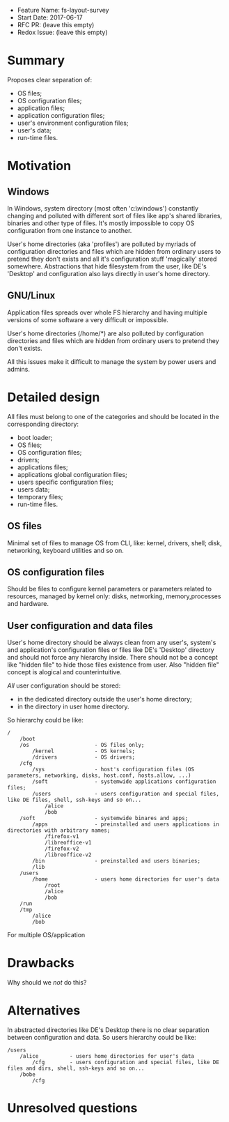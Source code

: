 - Feature Name: fs-layout-survey
- Start Date: 2017-06-17
- RFC PR: (leave this empty)
- Redox Issue: (leave this empty)

# Summary
[summary]: #summary
Proposes clear separation of:
- OS files;
- OS configuration files;
- application files; 
- application configuration files; 
- user's environment configuration files;
- user's data;
- run-time files.

# Motivation
[motivation]: #motivation
## Windows
In Windows, system directory (most often 'c:\windows') constantly changing and polluted with different sort of files
like app's shared libraries, binaries and other type of files.
It's mostly impossible to copy OS configuration from one instance to another.

User's home directories (aka 'profiles') are polluted by myriads of configuration directories and files which are hidden
from ordinary users to pretend they don't exists and all it's configuration stuff 'magically' stored somewhere.
Abstractions that hide filesystem from the user, like DE's 'Desktop' and configuration also lays directly 
in user's home directory.

## GNU/Linux
Application files spreads over whole FS hierarchy and having multiple versions of some software a very difficult or impossible.

User's home directories (/home/*) are also polluted by configuration directories and files which are hidden
from ordinary users to pretend they don't exists.

All this issues make it difficult to manage the system by power users and admins.

# Detailed design
[design]: #detailed-design
All files must belong to one of the categories and should be located in the corresponding directory:
- boot loader;
- OS files;
- OS configuration files;
- drivers;
- applications files; 
- applications global configuration files; 
- users specific configuration files;
- users data;
- temporary files;
- run-time files.
## OS files
Minimal set of files to manage OS from CLI, like: kernel, drivers, shell; disk, networking, keyboard utilities and
so on.
## OS configuration files
Should be  files to configure kernel parameters or parameters related to resources, managed by kernel only: disks, networking, memory,processes and hardware.
## User configuration and data files
User's home directory should be always clean from any user's, system's and application's configuration files or files like DE's 'Desktop' directory and should not force any hierarchy inside.
There should not be a concept like "hidden file" to hide those files existence from user.
Also "hidden file" concept is alogical and counterintuitive.

*All* user configuration should be stored:
- in the dedicated directory outside the user's home directory;
- in the directory in user home directory.


So hierarchy could be like:
```
/
    /boot 
    /os                     - OS files only;
        /kernel             - OS kernels;
        /drivers            - OS drivers;
    /cfg
        /sys                - host's configuration files (OS parameters, networking, disks, host.conf, hosts.allow, ...)
        /soft               - systemwide applications configuration files;
        /users              - users configuration and special files, like DE files, shell, ssh-keys and so on...
            /alice
            /bob
    /soft                   - systemwide binares and apps;
        /apps               - preinstalled and users applications in directories with arbitrary names;
            /firefox-v1
            /libreoffice-v1
            /firefox-v2
            /libreoffice-v2
        /bin                - preinstalled and users binaries;
        /lib
    /users                  
        /home               - users home directories for user's data
            /root
            /alice           
            /bob
    /run
    /tmp
        /alice
        /bob
```
For multiple OS/application 
# Drawbacks
[drawbacks]: #drawbacks

Why should we *not* do this?

# Alternatives
[alternatives]: #alternatives
In abstracted directories like DE's Desktop there is no clear separation between configuration and data.
So users hierarchy could be like:
```
/users                  
    /alice          - users home directories for user's data
        /cfg        - users configuration and special files, like DE files and dirs, shell, ssh-keys and so on...
    /bobe
        /cfg        

```
# Unresolved questions
[unresolved]: #unresolved-questions
